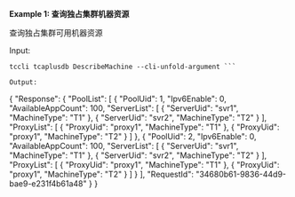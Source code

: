 **Example 1: 查询独占集群机器资源**

查询独占集群可用机器资源

Input: 

```
tccli tcaplusdb DescribeMachine --cli-unfold-argument ```

Output: 
```
{
    "Response": {
        "PoolList": [
            {
                "PoolUid": 1,
                "Ipv6Enable": 0,
                "AvailableAppCount": 100,
                "ServerList": [
                    {
                        "ServerUid": "svr1",
                        "MachineType": "T1"
                    },
                    {
                        "ServerUid": "svr2",
                        "MachineType": "T2"
                    }
                ],
                "ProxyList": [
                    {
                        "ProxyUid": "proxy1",
                        "MachineType": "T1"
                    },
                    {
                        "ProxyUid": "proxy1",
                        "MachineType": "T2"
                    }
                ]
            },
            {
                "PoolUid": 2,
                "Ipv6Enable": 0,
                "AvailableAppCount": 100,
                "ServerList": [
                    {
                        "ServerUid": "svr1",
                        "MachineType": "T1"
                    },
                    {
                        "ServerUid": "svr2",
                        "MachineType": "T2"
                    }
                ],
                "ProxyList": [
                    {
                        "ProxyUid": "proxy1",
                        "MachineType": "T1"
                    },
                    {
                        "ProxyUid": "proxy1",
                        "MachineType": "T2"
                    }
                ]
            }
        ],
        "RequestId": "34680b61-9836-44d9-bae9-e231f4b61a48"
    }
}
```

